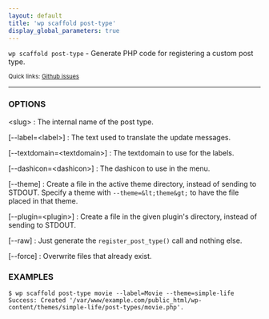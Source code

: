 ```yaml
---
layout: default
title: 'wp scaffold post-type'
display_global_parameters: true
---
```


`wp scaffold post-type` - Generate PHP code for registering a custom post type.

<small>Quick links: <a href="https://github.com/wp-cli/wp-cli/issues?q=is%3Aopen+label%3Acommand%3Ascaffold-post-type+sort%3Aupdated-desc">Github issues</a></small>

<hr />

### OPTIONS

&lt;slug&gt;
: The internal name of the post type.

[\--label=&lt;label&gt;]
: The text used to translate the update messages.

[\--textdomain=&lt;textdomain&gt;]
: The textdomain to use for the labels.

[\--dashicon=&lt;dashicon&gt;]
: The dashicon to use in the menu.

[\--theme]
: Create a file in the active theme directory, instead of sending to
STDOUT. Specify a theme with `--theme=&lt;theme&gt;` to have the file placed in that theme.

[\--plugin=&lt;plugin&gt;]
: Create a file in the given plugin's directory, instead of sending to STDOUT.

[\--raw]
: Just generate the `register_post_type()` call and nothing else.

[\--force]
: Overwrite files that already exist.

### EXAMPLES

    $ wp scaffold post-type movie --label=Movie --theme=simple-life
    Success: Created '/var/www/example.com/public_html/wp-content/themes/simple-life/post-types/movie.php'.



